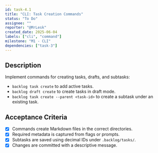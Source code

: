```yaml
---
id: task-4.1
title: "CLI: Task Creation Commands"
status: "To Do"
assignee: ""
reporter: "@MrLesk"
created_date: 2025-06-04
labels: ["cli", "command"]
milestone: "M1 - CLI"
dependencies: ["task-3"]
---
```


## Description

Implement commands for creating tasks, drafts, and subtasks:

- `backlog task create` to add active tasks.
- `backlog draft create` to create tasks in draft mode.
- `backlog task create --parent <task-id>` to create a subtask under an existing task.

## Acceptance Criteria

- [x] Commands create Markdown files in the correct directories.
- [x] Required metadata is captured from flags or prompts.
- [x] Subtasks are saved using decimal IDs under `.backlog/tasks/`.
- [x] Changes are committed with a descriptive message.

